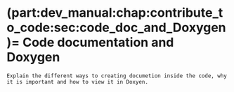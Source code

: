 (part:dev_manual:chap:contribute_to_code:sec:code_doc_and_Doxygen)=
Code documentation and Doxygen
==============================

```{todo}
Explain the different ways to creating documetion inside the code, why it is important and how to view it in Doxyen.
```